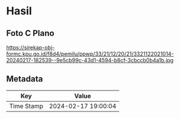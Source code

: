# Hasil

## Foto C Plano

https://sirekap-obj-formc.kpu.go.id/f8d4/pemilu/ppwp/33/21/12/20/21/3321122021014-20240217-182539--9e5cb99c-43d1-4594-b8cf-3cbccb0b4a1b.jpg


## Metadata

| Key        | Value               |
| ---------- | ------------------- |
| Time Stamp | 2024-02-17 19:00:04 |



